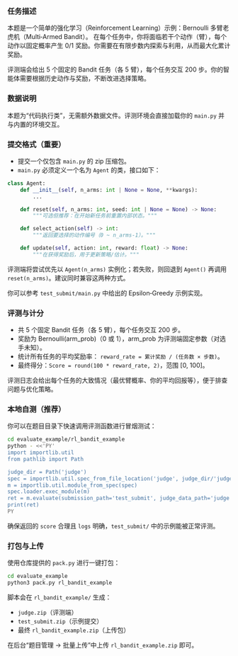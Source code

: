 ### 任务描述
本题是一个简单的强化学习（Reinforcement Learning）示例：Bernoulli 多臂老虎机（Multi‑Armed Bandit）。
在每个任务中，你将面临若干个动作（臂），每个动作以固定概率产生 0/1 奖励。你需要在有限步数内探索与利用，从而最大化累计奖励。

评测端会给出 5 个固定的 Bandit 任务（各 5 臂），每个任务交互 200 步。你的智能体需要根据历史动作与奖励，不断改进选择策略。

### 数据说明
本题为“代码执行类”，无需额外数据文件。评测环境会直接加载你的 `main.py` 并与内置的环境交互。

### 提交格式（重要）
- 提交一个仅包含 `main.py` 的 zip 压缩包。
- `main.py` 必须定义一个名为 `Agent` 的类，接口如下：

```python
class Agent:
    def __init__(self, n_arms: int | None = None, **kwargs):
        ...

    def reset(self, n_arms: int, seed: int | None = None) -> None:
        """可选但推荐：在开始新任务前重置内部状态。"""

    def select_action(self) -> int:
        """返回要选择的动作编号（0 ~ n_arms-1）。"""

    def update(self, action: int, reward: float) -> None:
        """在获得奖励后，用于更新策略/估计。"""
```

评测端将尝试优先以 `Agent(n_arms)` 实例化；若失败，则回退到 `Agent()` 再调用 `reset(n_arms)`。建议同时兼容这两种方式。

你可以参考 `test_submit/main.py` 中给出的 Epsilon‑Greedy 示例实现。

### 评测与计分
- 共 5 个固定 Bandit 任务（各 5 臂），每个任务交互 200 步。
- 奖励为 Bernoulli(arm_prob)（0 或 1），arm_prob 为评测端固定参数（对选手未知）。
- 统计所有任务的平均奖励率：
  `reward_rate = 累计奖励 / (任务数 × 步数)`。
- 最终得分：`Score = round(100 * reward_rate, 2)`，范围 [0, 100]。

评测日志会给出每个任务的大致情况（最优臂概率、你的平均回报等），便于排查问题与优化策略。

### 本地自测（推荐）
你可以在题目目录下快速调用评测函数进行冒烟测试：

```bash
cd evaluate_example/rl_bandit_example
python - <<'PY'
import importlib.util
from pathlib import Path

judge_dir = Path('judge')
spec = importlib.util.spec_from_file_location('judge', judge_dir/'judge.py')
m = importlib.util.module_from_spec(spec)
spec.loader.exec_module(m)
ret = m.evaluate(submission_path='test_submit', judge_data_path='judge')
print(ret)
PY
```

确保返回的 `score` 合理且 `logs` 明确，`test_submit/` 中的示例能被正常评测。

### 打包与上传
使用仓库提供的 `pack.py` 进行一键打包：

```bash
cd evaluate_example
python3 pack.py rl_bandit_example
```

脚本会在 `rl_bandit_example/` 生成：
- `judge.zip`（评测端）
- `test_submit.zip`（示例提交）
- 最终 `rl_bandit_example.zip`（上传包）

在后台“题目管理 → 批量上传”中上传 `rl_bandit_example.zip` 即可。

